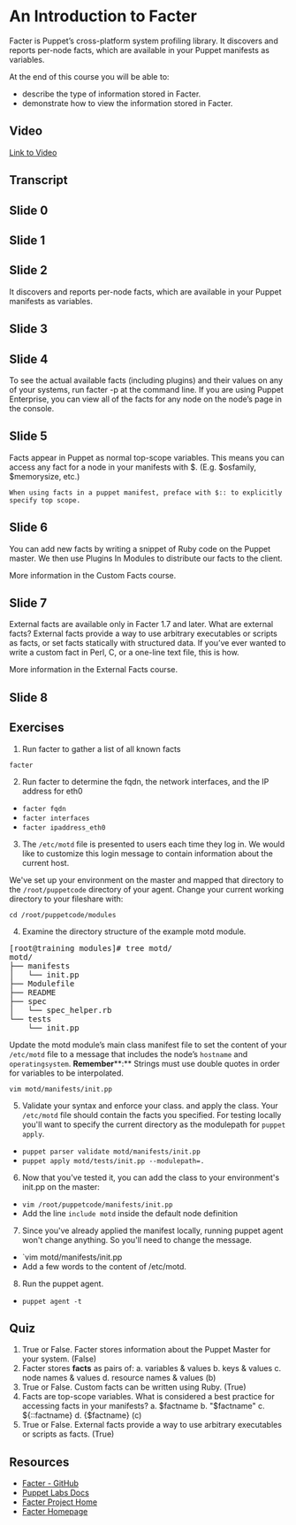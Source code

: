 # An Introduction to Facter
Facter is Puppet’s cross-platform system profiling library. It discovers and reports per-node facts, which are available in your Puppet manifests as variables.

At the end of this course you will be able to:

* describe the type of information stored in Facter.
* demonstrate how to view the information stored in Facter.

## Video
[Link to Video](https://github.com/puppetlabs/courseware-lms/blob/master/03-Technologies/4101/03-4101-Facter_Intro.mp4)

## Transcript

## Slide 0



## Slide 1


                      

## Slide 2

It discovers and reports per-node facts, which are available in your Puppet manifests as variables.

## Slide 3



## Slide 4

To see the actual available facts (including plugins) and their values on any of your systems, run facter -p at the command line. If you are using Puppet Enterprise, you can view all of the facts for any node on the node’s page in the console.

## Slide 5

Facts appear in Puppet as normal top-scope variables. This means you can access any fact for a node in your manifests with $<fact name>. (E.g. $osfamily, $memorysize, etc.)

    When using facts in a puppet manifest, preface with $:: to explicitly specify top scope.

## Slide 6

You can add new facts by writing a snippet of Ruby code on the Puppet master. We then use Plugins In Modules to distribute our facts to the client.

More information in the Custom Facts course.

## Slide 7

External facts are available only in Facter 1.7 and later.
What are external facts?
External facts provide a way to use arbitrary executables or scripts as facts, or set facts statically with structured data. If you’ve ever wanted to write a custom fact in Perl, C, or a one-line text file, this is how.

More information in the External Facts course.

## Slide 8





## Exercises
1. Run facter to gather a list of all known facts

`facter`

2. Run facter to determine the fqdn, the network interfaces, and the IP address for eth0

*   `facter fqdn`
*   `facter interfaces`
*   `facter ipaddress_eth0`

3. The `/etc/motd` file is presented to users each time they log in. We would like to customize this login message to contain information about the current host.

We've set up your environment on the master and mapped that directory to the `/root/puppetcode` directory of your agent.
Change your current working directory to your fileshare with:

`cd /root/puppetcode/modules`

4. Examine the directory structure of the example motd module.

<pre>[root@training modules]# tree motd/
motd/
├── manifests
│   └── init.pp
├── Modulefile
├── README
├── spec
│   └── spec_helper.rb
└── tests
    └── init.pp
</pre>

Update the motd module’s main class manifest file to set the content of your `/etc/motd` file to a message that includes the node’s `hostname` and `operatingsystem`. **Remember****:** Strings must use double quotes in order for variables to be interpolated.

`vim motd/manifests/init.pp`

5. Validate your syntax and enforce your class. and apply the class. Your `/etc/motd` file should contain the facts you specified. For testing locally you'll want to specify the current directory as the modulepath for `puppet apply`.

*   `puppet parser validate motd/manifests/init.pp`
*   `puppet apply motd/tests/init.pp --modulepath=.`

6. Now that you've tested it, you can add the class to your environment's init.pp on the master:
*   `vim /root/puppetcode/manifests/init.pp`
*   Add the line `include motd` inside the default node definition

7. Since you've already applied the manifest locally, running puppet agent won't change anything. So you'll need to change the message.
*   `vim motd/manifests/init.pp
*   Add a few words to the content of /etc/motd.

8. Run the puppet agent.
*   `puppet agent -t`


## Quiz
1. True or False. Facter stores information about the Puppet Master for your system. (False)
2. Facter stores **facts** as pairs of:
a. variables & values b. keys & values c. node names & values d. resource names & values (b)
3. True or False. Custom facts can be written using Ruby. (True)
4. Facts are top-scope variables. What is considered a best practice for accessing facts in your manifests?
a. $factname b. "$factname" c. ${::factname} d. {$factname} (c)
5. True or False. External facts provide a way to use arbitrary executables or scripts as facts. (True)

## Resources
* [Facter - GitHub](https://github.com/puppetlabs/facter)
* [Puppet Labs Docs](http://docs.puppetlabs.com/facter/)
* [Facter Project Home](http://projects.puppetlabs.com/projects/facter)
* [Facter Homepage](http://puppetlabs.com/puppet/related-projects/facter/)
